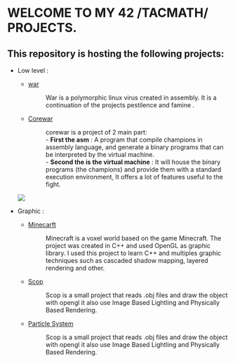 # WELCOME TO MY 42 /TACMATH/ PROJECTS. #

This repository is hosting the following projects:
- 
- Low level :
	- [war](https://github.com/tacmath/war.git)
		<dd>War is a polymorphic linux virus created in assembly. It is a continuation of the projects pestilence and famine .<dd>

    - [Corewar](https://github.com/tacmath/corewar)
		<dd>corewar is a project of 2 main part:<dd>
		- <b>First the asm</b> : A program that compile champions in assembly language, and generate a binary programs that can be interpreted by the virtual machine.<dd>
		- <b>Second the is the virtual machine</b> : It will house the binary programs (the champions) and provide them with a standard execution environment, It offers a lot of features useful to the fight.<dd>
	
	![](https://github.com/tacmath/assets/blob/master/DemoCorewar%20.gif?raw=true)


- Graphic :
	- [Minecarft](https://github.com/tacmath/minecraft.git)
		<dd>Minecraft is a voxel world based on the game Minecraft. The project was created in C++ and used OpenGL as graphic library. I used this project to learn C++ and multiples graphic techniques such as cascaded shadow mapping, layered rendering and other.<dd>

	- [Scop](https://github.com/tacmath/scop.git)
		<dd>Scop is a small project that reads .obj files and draw the object with opengl it also use Image Based Lightling and Physically Based Rendering.<dd>

	- [Particle System](https://github.com/tacmath/particle_system.git)
		<dd>Scop is a small project that reads .obj files and draw the object with opengl it also use Image Based Lightling and Physically Based Rendering.<dd>
